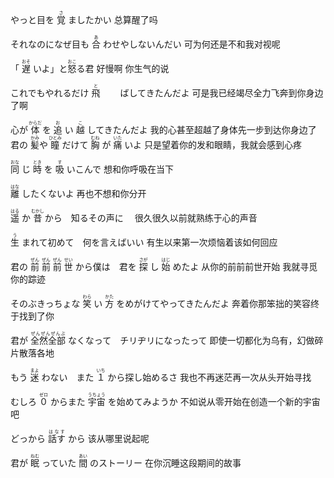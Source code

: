 やっと目を  <ruby>覚<rt>さ</rt></ruby> ましたかい
总算醒了吗

それなのになぜ目も <ruby>合<rt>あ</rt></ruby> わせやしないんだい
可为何还是不和我对视呢

「  <ruby>遅<rt>おそ</rt></ruby> いよ」と<ruby>怒<rt>おこ</rt></ruby>る君
好慢啊 你生气的说

これでもやれるだけ <ruby>飛<rt>と</rt></ruby> 　　ばしてきたんだよ
可是我已经竭尽全力飞奔到你身边了啊

心が <ruby>体<rt>からだ</rt></ruby> を <ruby>追<rt>お</rt></ruby> い <ruby>越<rt>こ</rt></ruby> してきたんだよ
我的心甚至超越了身体先一步到达你身边了　
　
君の <ruby>髪<rt>かみ </rt></ruby> や <ruby>瞳<rt> ひとみ</rt></ruby> だけて <ruby>胸<rt> むね</rt></ruby> が <ruby>痛<rt> いた</rt></ruby> いよ
只是望着你的发和眼睛，我就会感到心疼　

<ruby>同<rt>おな</rt></ruby> じ <ruby>時<rt>とき</rt></ruby> を <ruby>吸<rt>す</rt></ruby> いこんで
想和你呼吸在当下

<ruby>離<rt>はな</rt></ruby> したくないよ
再也不想和你分开

<ruby>遥<rt>はる</rt></ruby> か <ruby>昔<rt>むかし</rt></ruby> から　知るその声に　
很久很久以前就熟练于心的声音

<ruby>生<rt>う</rt></ruby> まれて初めて　何を言えばいい
有生以来第一次烦恼着该如何回应

君の <ruby>前<rt>ぜん</rt></ruby> <ruby>前<rt>ぜん</rt></ruby> <ruby>前<rt>ぜん</rt></ruby> <ruby>世<rt>せい</rt></ruby> から僕は　君を <ruby>探<rt>さが</rt></ruby> し <ruby>始<rt>はじ</rt></ruby> めたよ
从你的前前前世开始 我就寻觅你的踪迹

そのぶきっちょな <ruby>笑<rt>わら</rt></ruby> い <ruby>方<rt>かた</rt></ruby> をめがけてやってきたんだよ
奔着你那笨拙的笑容终于找到了你

君が <ruby>全然全部<rt>ぜんぜんぜんぶ</rt></ruby> なくなって　チリヂリになったって
即使一切都化为乌有，幻做碎片散落各地

もう <ruby>迷<rt>まよ</rt></ruby> わない　また <ruby>１<rt>いち</rt></ruby> から探し始めるさ
我也不再迷茫再一次从头开始寻找

むしろ <ruby>０<rt>ゼロ</rt></ruby> からまた <ruby>宇宙<rt>うちょう</rt></ruby> を始めてみようか
不如说从零开始在创造一个新的宇宙吧

どっから <ruby>話す<rt>はなす</rt></ruby> から
该从哪里说起呢

君が <ruby>眠<rt>ねむ</rt></ruby> っていた <ruby>間<rt>あい</rt></ruby> のストーリー
在你沉睡这段期间的故事